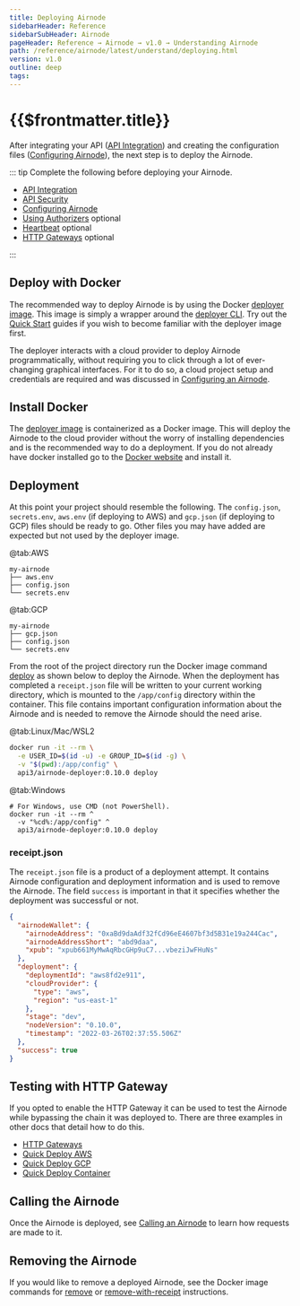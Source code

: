 ```yaml
---
title: Deploying Airnode
sidebarHeader: Reference
sidebarSubHeader: Airnode
pageHeader: Reference → Airnode → v1.0 → Understanding Airnode
path: /reference/airnode/latest/understand/deploying.html
version: v1.0
outline: deep
tags:
---
```


<VersionWarning/>

<PageHeader/>

<SearchHighlight/>

# {{$frontmatter.title}}

After integrating your API ([API Integration](api-integration.md)) and creating
the configuration files ([Configuring Airnode](configuring.md)), the next step
is to deploy the Airnode.

::: tip Complete the following before deploying your Airnode.

- [API Integration](api-integration.md)
- [API Security](api-security.md)
- [Configuring Airnode](configuring.md)
- [Using Authorizers](./apply-auth.md) optional
- [Heartbeat](./heartbeat.md) optional
- [HTTP Gateways](./http-gateways.md) optional

:::

## Deploy with Docker

The recommended way to deploy Airnode is by using the Docker
[deployer image](../docker/deployer-image.md). This image is simply a wrapper
around the
[deployer CLI](https://github.com/api3dao/airnode/tree/v0.8/packages/airnode-deployer).
Try out the [Quick Start](/guides/airnode/) guides if you wish to become
familiar with the deployer image first.

The deployer interacts with a cloud provider to deploy Airnode programmatically,
without requiring you to click through a lot of ever-changing graphical
interfaces. For it to do so, a cloud project setup and credentials are required
and was discussed in
[Configuring an Airnode](./configuring.md#aws-setup-aws-deployment-only).

## Install Docker

The [deployer image](../docker/deployer-image.md) is containerized as a Docker
image. This will deploy the Airnode to the cloud provider without the worry of
installing dependencies and is the recommended way to do a deployment. If you do
not already have docker installed go to the
[Docker website](https://docs.docker.com/get-docker/) and install it.

## Deployment

At this point your project should resemble the following. The `config.json`,
`secrets.env`, `aws.env` (if deploying to AWS) and `gcp.json` (if deploying to
GCP) files should be ready to go. Other files you may have added are expected
but not used by the deployer image.

<tabs>

@tab:AWS

```
my-airnode
├── aws.env
├── config.json
└── secrets.env
```

@tab:GCP

```
my-airnode
├── gcp.json
├── config.json
└── secrets.env
```

</Tabs>

<!-- Use of .html below is intended. -->
<WarningSimultaneousDeployments removeLink="../docker/deployer-image.html#manual-removal"/>

From the root of the project directory run the Docker image command
[deploy](../docker/deployer-image.md#deploy) as shown below to deploy the
Airnode. When the deployment has completed a `receipt.json` file will be written
to your current working directory, which is mounted to the `/app/config`
directory within the container. This file contains important configuration
information about the Airnode and is needed to remove the Airnode should the
need arise.

<p><DeployerPermissionsWarning/></p>

<Tabs>

@tab:Linux/Mac/WSL2

```sh
docker run -it --rm \
  -e USER_ID=$(id -u) -e GROUP_ID=$(id -g) \
  -v "$(pwd):/app/config" \
  api3/airnode-deployer:0.10.0 deploy
```

@tab:Windows

```batch
# For Windows, use CMD (not PowerShell).
docker run -it --rm ^
  -v "%cd%:/app/config" ^
  api3/airnode-deployer:0.10.0 deploy
```

</Tabs>

### receipt.json

The `receipt.json` file is a product of a deployment attempt. It contains
Airnode configuration and deployment information and is used to remove the
Airnode. The field `success` is important in that it specifies whether the
deployment was successful or not.

```json
{
  "airnodeWallet": {
    "airnodeAddress": "0xaBd9daAdf32fCd96eE4607bf3d5B31e19a244Cac",
    "airnodeAddressShort": "abd9daa",
    "xpub": "xpub661MyMwAqRbcGHp9uC7...vbeziJwFHuNs"
  },
  "deployment": {
    "deploymentId": "aws8fd2e911",
    "cloudProvider": {
      "type": "aws",
      "region": "us-east-1"
    },
    "stage": "dev",
    "nodeVersion": "0.10.0",
    "timestamp": "2022-03-26T02:37:55.506Z"
  },
  "success": true
}
```

## Testing with HTTP Gateway

If you opted to enable the HTTP Gateway it can be used to test the Airnode while
bypassing the chain it was deployed to. There are three examples in other docs
that detail how to do this.

- [HTTP Gateways](./http-gateways.md#using-curl)
- [Quick Deploy AWS](/guides/airnode/quick-start-aws/index.md#test-the-airnode)
- [Quick Deploy GCP](/guides/airnode/quick-start-gcp/index.md#test-the-airnode)
- [Quick Deploy Container](/guides/airnode/quick-start-container/index.md#test-the-airnode)

## Calling the Airnode

Once the Airnode is deployed, see
[Calling an Airnode](../developers/call-an-airnode.md) to learn how requests are
made to it.

## Removing the Airnode

If you would like to remove a deployed Airnode, see the Docker image commands
for [remove](../docker/deployer-image.md#remove) or
[remove-with-receipt](../docker/deployer-image.md#remove-with-receipt)
instructions.
